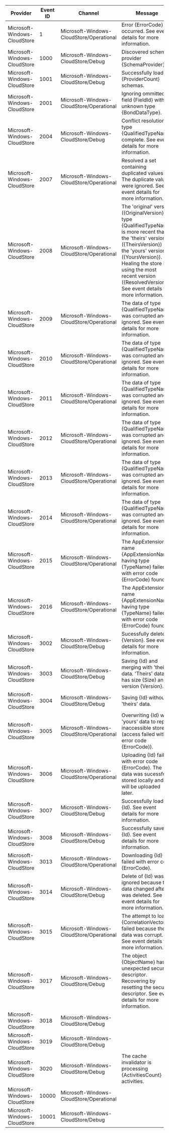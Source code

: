 Provider                      |  Event ID  |  Channel                                   |  Message
------------------------------|------------|--------------------------------------------|--------------------------------------------------------------------------------------------------------------------------------------------------------------------------------------------------------------------------------------------------------------------------------------------
Microsoft-Windows-CloudStore  |  1         |  Microsoft-Windows-CloudStore/Operational  |  Error {ErrorCode} occurred. See event details for more information.
Microsoft-Windows-CloudStore  |  1000      |  Microsoft-Windows-CloudStore/Debug        |  Discovered schema provider {SchemaProvider}.
Microsoft-Windows-CloudStore  |  1001      |  Microsoft-Windows-CloudStore/Debug        |  Successfully loaded {ProviderCount} schemas.
Microsoft-Windows-CloudStore  |  2001      |  Microsoft-Windows-CloudStore/Operational  |  Ignoring ommitted field {FieldId} with unknown type {BondDataType}.
Microsoft-Windows-CloudStore  |  2004      |  Microsoft-Windows-CloudStore/Debug        |  Conflict resolution of type {QualifiedTypeName} complete. See event details for more information.
Microsoft-Windows-CloudStore  |  2007      |  Microsoft-Windows-CloudStore/Operational  |  Resolved a set containing duplicated values. The duplicate values were ignored. See event details for more information.
Microsoft-Windows-CloudStore  |  2008      |  Microsoft-Windows-CloudStore/Operational  |  The 'original' version ({OriginalVersion}) of type {QualifiedTypeName} is more recent than the 'theirs' version ({TheirsVersion}) or the 'yours' version ({YoursVersion}). Healing the store by using the most recent version ({ResolvedVersion}). See event details for more information.
Microsoft-Windows-CloudStore  |  2009      |  Microsoft-Windows-CloudStore/Operational  |  The data of type {QualifiedTypeName} was corrupted and ignored. See event details for more information.
Microsoft-Windows-CloudStore  |  2010      |  Microsoft-Windows-CloudStore/Operational  |  The data of type {QualifiedTypeName} was corrupted and ignored. See event details for more information.
Microsoft-Windows-CloudStore  |  2011      |  Microsoft-Windows-CloudStore/Operational  |  The data of type {QualifiedTypeName} was corrupted and ignored. See event details for more information.
Microsoft-Windows-CloudStore  |  2012      |  Microsoft-Windows-CloudStore/Operational  |  The data of type {QualifiedTypeName} was corrupted and ignored. See event details for more information.
Microsoft-Windows-CloudStore  |  2013      |  Microsoft-Windows-CloudStore/Operational  |  The data of type {QualifiedTypeName} was corrupted and ignored. See event details for more information.
Microsoft-Windows-CloudStore  |  2014      |  Microsoft-Windows-CloudStore/Operational  |  The data of type {QualifiedTypeName} was corrupted and ignored. See event details for more information.
Microsoft-Windows-CloudStore  |  2015      |  Microsoft-Windows-CloudStore/Operational  |  The AppExtension of name {AppExtensionName} having type {TypeName} failed with error code {ErrorCode} found.
Microsoft-Windows-CloudStore  |  2016      |  Microsoft-Windows-CloudStore/Operational  |  The AppExtension of name {AppExtensionName} having type {TypeName} failed with error code {ErrorCode} found.
Microsoft-Windows-CloudStore  |  3002      |  Microsoft-Windows-CloudStore/Debug        |  Sucessfully deleted {Version}. See event details for more information.
Microsoft-Windows-CloudStore  |  3003      |  Microsoft-Windows-CloudStore/Debug        |  Saving {Id} and merging with 'theirs' data. 'Theirs' data has size {Size} and is version {Version}.
Microsoft-Windows-CloudStore  |  3004      |  Microsoft-Windows-CloudStore/Debug        |  Saving {Id} without 'theirs' data.
Microsoft-Windows-CloudStore  |  3005      |  Microsoft-Windows-CloudStore/Operational  |  Overwriting {Id} with 'yours' data to repair inaccessible store (access failed with error code {ErrorCode}).
Microsoft-Windows-CloudStore  |  3006      |  Microsoft-Windows-CloudStore/Operational  |  Uploading {Id} failed with error code {ErrorCode}. The data was sucessfully stored locally and will be uploaded later.
Microsoft-Windows-CloudStore  |  3007      |  Microsoft-Windows-CloudStore/Debug        |  Successfully loaded {Id}. See event details for more information.
Microsoft-Windows-CloudStore  |  3008      |  Microsoft-Windows-CloudStore/Debug        |  Successfully saved {Id}. See event details for more information.
Microsoft-Windows-CloudStore  |  3013      |  Microsoft-Windows-CloudStore/Operational  |  Downloading {Id} failed with error code {ErrorCode}.
Microsoft-Windows-CloudStore  |  3014      |  Microsoft-Windows-CloudStore/Debug        |  Delete of {Id} was ignored because the data changed after it was deleted. See event details for more information.
Microsoft-Windows-CloudStore  |  3015      |  Microsoft-Windows-CloudStore/Operational  |  The attempt to load {CorrelationVector} failed because the data was corrupt. See event details for more information.
Microsoft-Windows-CloudStore  |  3017      |  Microsoft-Windows-CloudStore/Debug        |  The object {ObjectName} has an unexpected security descriptor. Recovering by resetting the security descriptor. See event details for more information.
Microsoft-Windows-CloudStore  |  3018      |  Microsoft-Windows-CloudStore/Debug        |
Microsoft-Windows-CloudStore  |  3019      |  Microsoft-Windows-CloudStore/Debug        |
Microsoft-Windows-CloudStore  |  3020      |  Microsoft-Windows-CloudStore/Debug        |  The cache invalidator is processing {ActivitiesCount} activities.
Microsoft-Windows-CloudStore  |  10000     |  Microsoft-Windows-CloudStore/Operational  |
Microsoft-Windows-CloudStore  |  10001     |  Microsoft-Windows-CloudStore/Debug        |